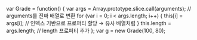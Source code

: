 var Grade = function() {
  var args = Array.prototype.slice.call(arguments);  // arguments를 진짜 배열로 변환
  for (var i = 0; i < args.length; i++) {
    this[i] = args[i];  // 인덱스 기반으로 프로퍼티 할당 → 유사 배열처럼
  }
  this.length = args.length;  // length 프로퍼티 추가
};
var g = new Grade(100, 80);
